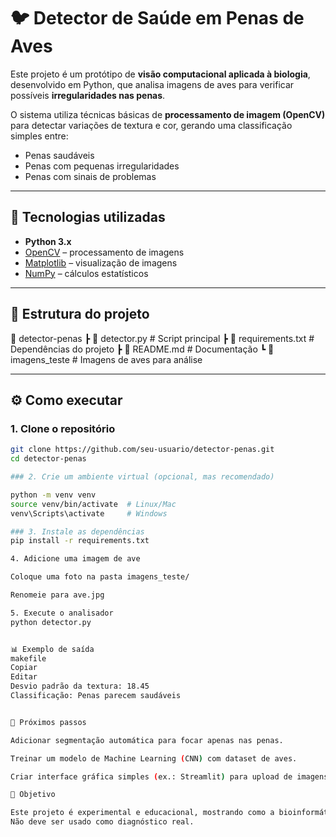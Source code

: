 # 🐦 Detector de Saúde em Penas de Aves  

Este projeto é um protótipo de **visão computacional aplicada à biologia**, desenvolvido em Python, que analisa imagens de aves para verificar possíveis **irregularidades nas penas**.  

O sistema utiliza técnicas básicas de **processamento de imagem (OpenCV)** para detectar variações de textura e cor, gerando uma classificação simples entre:  
- Penas saudáveis  
- Penas com pequenas irregularidades  
- Penas com sinais de problemas  

---

## 🚀 Tecnologias utilizadas
- **Python 3.x**  
- [OpenCV](https://opencv.org/) – processamento de imagens  
- [Matplotlib](https://matplotlib.org/) – visualização de imagens  
- [NumPy](https://numpy.org/) – cálculos estatísticos  

---

## 📂 Estrutura do projeto
📁 detector-penas
┣ 📄 detector.py # Script principal
┣ 📄 requirements.txt # Dependências do projeto
┣ 📄 README.md # Documentação
┗ 📂 imagens_teste # Imagens de aves para análise


---

## ⚙️ Como executar

### 1. Clone o repositório
```bash
git clone https://github.com/seu-usuario/detector-penas.git
cd detector-penas

### 2. Crie um ambiente virtual (opcional, mas recomendado)

python -m venv venv
source venv/bin/activate  # Linux/Mac
venv\Scripts\activate     # Windows

### 3. Instale as dependências
pip install -r requirements.txt

4. Adicione uma imagem de ave

Coloque uma foto na pasta imagens_teste/

Renomeie para ave.jpg

5. Execute o analisador
python detector.py


📊 Exemplo de saída
makefile
Copiar
Editar
Desvio padrão da textura: 18.45
Classificação: Penas parecem saudáveis


🌱 Próximos passos

Adicionar segmentação automática para focar apenas nas penas.

Treinar um modelo de Machine Learning (CNN) com dataset de aves.

Criar interface gráfica simples (ex.: Streamlit) para upload de imagens.

📌 Objetivo

Este projeto é experimental e educacional, mostrando como a bioinformática e visão computacional podem ser aplicadas de forma interdisciplinar na análise de saúde animal.
Não deve ser usado como diagnóstico real.





